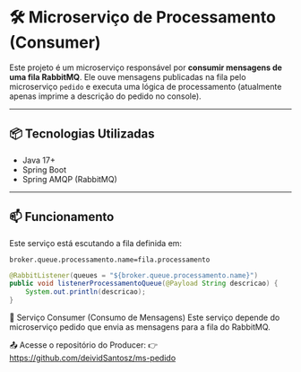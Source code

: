 # 🛠️ Microserviço de Processamento (Consumer)

Este projeto é um microserviço responsável por **consumir mensagens de uma fila RabbitMQ**. Ele ouve mensagens publicadas na fila pelo microserviço `pedido` e executa uma lógica de processamento (atualmente apenas imprime a descrição do pedido no console).

---

## 📦 Tecnologias Utilizadas

- Java 17+
- Spring Boot
- Spring AMQP (RabbitMQ)


---

## 📫 Funcionamento

Este serviço está escutando a fila definida em:

```properties
broker.queue.processamento.name=fila.processamento
```

```java
@RabbitListener(queues = "${broker.queue.processamento.name}")
public void listenerProcessamentoQueue(@Payload String descricao) {
    System.out.println(descricao);
}
```

🔗 Serviço Consumer (Consumo de Mensagens)
Este serviço depende do microserviço pedido que envia as mensagens para a fila do RabbitMQ.

📤 Acesse o repositório do Producer:
👉 https://github.com/deividSantosz/ms-pedido

